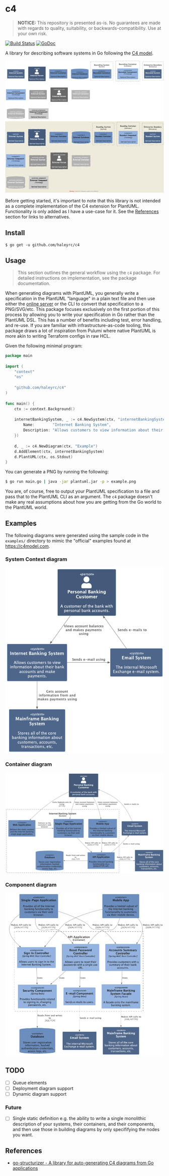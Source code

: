 # c4

> **NOTICE:** This repository is presented as-is. No guarantees are made with regards to quality, suitability, or backwards-compatibility. Use at your own risk.

[![Build Status](https://github.com/haleyrc/c4/actions/workflows/go.yml/badge.svg?branch=main)](https://github.com/haleyrc/c4/actions?query=branch%3Amain)
[![GoDoc](https://pkg.go.dev/badge/github.com/haleyrc/c4?status.svg)](https://pkg.go.dev/github.com/haleyrc/c4?tab=doc)

A library for describing software systems in Go following the [C4 model](https://c4model.com/).

![Gallery](./docs/Gallery.png)
![Gallery as sketch](./docs/Sketch.png)

Before getting started, it's important to note that this library is not intended as a complete implementation of the C4 extension for PlantUML. Functionality is only added as I have a use-case for it. See the [References](#references) section for links to alternatives.

## Install

```
$ go get -u github.com/haleyrc/c4
```

## Usage

> This section outlines the general workflow using the `c4` package. For detailed instructions on implementation, see the package documentation.

When generating diagrams with PlantUML, you generally write a specification in
the PlantUML "language" in a plain text file and then use either the [online server](https://www.plantuml.com/plantuml/) or the CLI to convert that specification to a PNG/SVG/etc. This package focuses exclusively on the first portion of this process by allowing you to write your specification in Go rather than the PlantUML DSL. This has a number of benefits including test, error handling, and re-use. If you are familiar with infrastructure-as-code tooling, this package draws a lot of inspiration from Pulumi where native PlantUML is more akin to writing Terraform configs in raw HCL.

Given the following minimal program:

```go
package main

import (
	"context"
	"os"

	"github.com/haleyrc/c4"
)

func main() {
	ctx := context.Background()

	internetBankingSystem, _ := c4.NewSystem(ctx, "internetBankingSystem", c4.SystemArgs{
		Name:        "Internet Banking System",
		Description: "Allows customers to view information about their bank accounts and make payments.",
	})

	d, _ := c4.NewDiagram(ctx, "Example")
	d.AddElement(ctx, internetBankingSystem)
	d.PlantUML(ctx, os.Stdout)
}
```

You can generate a PNG by running the following:

```bash
$ go run main.go | java -jar plantuml.jar -p > example.png
```

You are, of course, free to output your PlantUML specification to a file and pass that to the PlantUML CLI as an argument. The `c4` package doesn't make any real assumptions about how you are getting from the Go world to the PlantUML world.

## Examples

The following diagrams were generated using the sample code in the `examples/` directory to mimic the "official" examples found at https://c4model.com.

### System Context diagram

[![System Context diagram](./docs/Systems%20Context.png)](https://c4model.com/#SystemContextDiagram)

### Container diagram

[![Container diagram](./docs/Containers.png)](https://c4model.com/#ContainerDiagram)

### Component diagram

[![Component diagram](./docs/Components.png)](https://c4model.com/#ComponentDiagram)

## TODO

- [ ] Queue elements
- [ ] Deployment diagram support
- [ ] Dynamic diagram support

### Future

- [ ] Single static definition e.g. the ability to write a single monolithic description of your systems, their containers, and their components, and then use those in building diagrams by only specififying the nodes you want.

## References

- [go-structurizer - A library for auto-generating C4 diagrams from Go applications](https://github.com/krzysztofreczek/go-structurizr)
